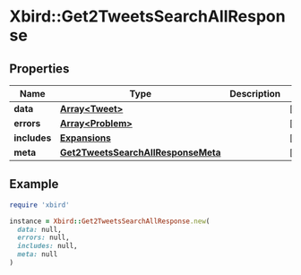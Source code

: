 # Xbird::Get2TweetsSearchAllResponse

## Properties

| Name | Type | Description | Notes |
| ---- | ---- | ----------- | ----- |
| **data** | [**Array&lt;Tweet&gt;**](Tweet.md) |  | [optional] |
| **errors** | [**Array&lt;Problem&gt;**](Problem.md) |  | [optional] |
| **includes** | [**Expansions**](Expansions.md) |  | [optional] |
| **meta** | [**Get2TweetsSearchAllResponseMeta**](Get2TweetsSearchAllResponseMeta.md) |  | [optional] |

## Example

```ruby
require 'xbird'

instance = Xbird::Get2TweetsSearchAllResponse.new(
  data: null,
  errors: null,
  includes: null,
  meta: null
)
```

